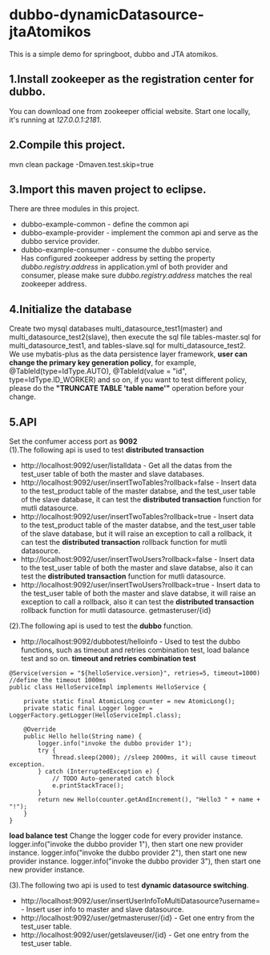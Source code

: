 # dubbo-dynamicDatasource-jtaAtomikos
This is a simple demo for springboot, dubbo and JTA atomikos.
## 1.Install zookeeper as the registration center for dubbo.
You can download one from zookeeper official website. Start one locally, it's running at *127.0.0.1:2181*.

## 2.Compile this project.
mvn clean package -Dmaven.test.skip=true

## 3.Import this maven project to eclipse.
There are three modules in this project.
+ dubbo-example-common - define the common api
+ dubbo-example-provider - implement the common api and serve as the dubbo service provider.
+ dubbo-example-consumer - consume the dubbo service.  
Has configured zookeeper address by setting the property *dubbo.registry.address* in application.yml of both provider and consumer, please make sure *dubbo.registry.address* matches the real zookeeper address.

## 4.Initialize the database
Create two mysql databases multi_datasource_test1(master) and multi_datasource_test2(slave), then execute the sql file tables-master.sql for multi_datasource_test1, and tables-slave.sql for multi_datasource_test2.  
We use mybatis-plus as the data persistence layer framework, **user can change the primary key generation policy**, for example, @TableId(type=IdType.AUTO), @TableId(value = "id", type=IdType.ID_WORKER) and so on, if you want to test different policy, please do the **"TRUNCATE TABLE 'table name'"** operation before your change.

## 5.API
Set the confumer access port as **9092**  
(1).The following api is used to test **distributed transaction**
+ http://localhost:9092/user/listalldata - Get all the datas from the test_user table of both the master and slave databases.
+ http://localhost:9092/user/insertTwoTables?rollback=false - Insert data to the test_product table of the master databse, and the test_user table of the slave database, it can test the **distributed transaction** function for mutli datasource.
+ http://localhost:9092/user/insertTwoTables?rollback=true - Insert data to the test_product table of the master databse, and the test_user table of the slave database, but it will raise an exception to call a rollback, it can test the **distributed transaction** rollback function for mutli datasource.
+ http://localhost:9092/user/insertTwoUsers?rollback=false - Insert data to the test_user table of both the master and slave databse, also it can test the **distributed transaction** function for mutli datasource.
+ http://localhost:9092/user/insertTwoUsers?rollback=true - Insert data to the test_user table of both the master and slave databse, it will raise an exception to call a rollback, also it can test the **distributed transaction** rollback function for mutli datasource. getmasteruser/{id}  

(2).The following api is used to test the **dubbo** function.
+ http://localhost:9092/dubbotest/helloinfo - Used to test the dubbo functions, such as timeout and retries combination test, load balance test and so on.
**timeout and retries combination test**
```
@Service(version = "${helloService.version}", retries=5, timeout=1000) //define the timeout 1000ms
public class HelloServiceImpl implements HelloService {

    private static final AtomicLong counter = new AtomicLong();
    private static final Logger logger = LoggerFactory.getLogger(HelloServiceImpl.class);

    @Override
    public Hello hello(String name) {
    	logger.info("invoke the dubbo provider 1");
    	try {
			Thread.sleep(2000); //sleep 2000ms, it will cause timeout exception.
		} catch (InterruptedException e) {
			// TODO Auto-generated catch block
			e.printStackTrace();
		}
        return new Hello(counter.getAndIncrement(), "Hello3 " + name + "!");
    }
}
```
**load balance test**
Change the logger code for every provider instance.
logger.info("invoke the dubbo provider 1"), then start one new provider instance.
logger.info("invoke the dubbo provider 2"), then start one new provider instance.
logger.info("invoke the dubbo provider 3"), then start one new provider instance.

(3).The following two api is used to test **dynamic datasource switching**.
+ http://localhost:9092/user/insertUserInfoToMultiDatasource?username= - Insert user info to master and slave datasource. 
+ http://localhost:9092/user/getmasteruser/{id} - Get one entry from the test_user table.  
+ http://localhost:9092/user/getslaveuser/{id} - Get one entry from the test_user table.





